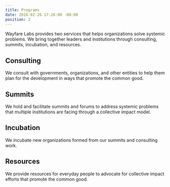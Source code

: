 ```yaml
---
title: Programs
date: 2016-02-26 17:26:00 -08:00
position: 2
---
```


Wayfare Labs provides two services that helps organizations solve systemic problems. We bring together leaders and institutions through consulting, summits, incubation, and resources.

## Consulting
We consult with governments, organizations, and other entities to help them plan for the development in ways that promote the common good.

## Summits
We hold and facilitate summits and forums to address systemic problems that multiple institutions are facing through a collective impact model.

## Incubation
We incubate new organizations formed from our summits and consulting work.

## Resources
We provide resources for everyday people to advocate for collective impact efforts that promote the common good.